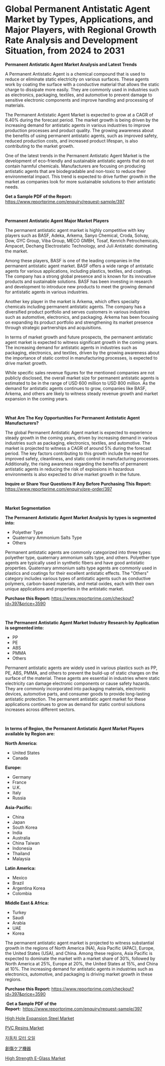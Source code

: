 <p><h1>Global Permanent Antistatic Agent Market by Types, Applications, and Major Players, with Regional Growth Rate Analysis and Development Situation, from 2024 to 2031</h1></p><p><strong>Permanent Antistatic Agent Market Analysis and Latest Trends</strong></p>
<p><p>A Permanent Antistatic Agent is a chemical compound that is used to reduce or eliminate static electricity on various surfaces. These agents work by coating the surface with a conductive material that allows the static charge to dissipate more easily. They are commonly used in industries such as electronics, packaging, textiles, and automotive to prevent damage to sensitive electronic components and improve handling and processing of materials.</p><p>The Permanent Antistatic Agent Market is expected to grow at a CAGR of 6.40% during the forecast period. The market growth is being driven by the increasing demand for antistatic agents in various industries to improve production processes and product quality. The growing awareness about the benefits of using permanent antistatic agents, such as improved safety, reduced production costs, and increased product lifespan, is also contributing to the market growth.</p><p>One of the latest trends in the Permanent Antistatic Agent Market is the development of eco-friendly and sustainable antistatic agents that do not contain harmful chemicals. Manufacturers are focusing on producing antistatic agents that are biodegradable and non-toxic to reduce their environmental impact. This trend is expected to drive further growth in the market as companies look for more sustainable solutions to their antistatic needs.</p></p>
<p><strong>Get a Sample PDF of the Report:&nbsp;</strong> <a href="https://www.reportprime.com/enquiry/request-sample/397">https://www.reportprime.com/enquiry/request-sample/397</a></p>
<p>&nbsp;</p>
<p><strong>Permanent Antistatic Agent Major Market Players</strong></p>
<p><p>The permanent antistatic agent market is highly competitive with key players such as BASF, Adeka, Arkema, Sanyo Chemical, Croda, Solvay, Dow, GYC Group, Viba Group, MECO GMBH, Tosaf, Kenrich Petrochemicals, Ampacet, Dechang Electrostatic Technology, and Juli Antistatic dominating the market.</p><p>Among these players, BASF is one of the leading companies in the permanent antistatic agent market. BASF offers a wide range of antistatic agents for various applications, including plastics, textiles, and coatings. The company has a strong global presence and is known for its innovative products and sustainable solutions. BASF has been investing in research and development to introduce new products to meet the growing demand for antistatic agents in various industries.</p><p>Another key player in the market is Arkema, which offers specialty chemicals including permanent antistatic agents. The company has a diversified product portfolio and serves customers in various industries such as automotive, electronics, and packaging. Arkema has been focusing on expanding its product portfolio and strengthening its market presence through strategic partnerships and acquisitions.</p><p>In terms of market growth and future prospects, the permanent antistatic agent market is expected to witness significant growth in the coming years. The increasing demand for antistatic agents in industries such as packaging, electronics, and textiles, driven by the growing awareness about the importance of static control in manufacturing processes, is expected to drive market growth.</p><p>While specific sales revenue figures for the mentioned companies are not publicly disclosed, the overall market size for permanent antistatic agents is estimated to be in the range of USD 600 million to USD 800 million. As the demand for antistatic agents continues to grow, companies like BASF, Arkema, and others are likely to witness steady revenue growth and market expansion in the coming years.</p></p>
<p>&nbsp;</p>
<p><strong>What Are The Key Opportunities For Permanent Antistatic Agent Manufacturers?</strong></p>
<p><p>The global Permanent Antistatic Agent market is expected to experience steady growth in the coming years, driven by increasing demand in various industries such as packaging, electronics, textiles, and automotive. The market is projected to witness a CAGR of around 5% during the forecast period. The key factors contributing to this growth include the need for improved safety, cleanliness, and static control in manufacturing processes. Additionally, the rising awareness regarding the benefits of permanent antistatic agents in reducing the risk of explosions in hazardous environments is also expected to drive market growth in the future.</p></p>
<p><strong>Inquire or Share Your Questions If Any Before Purchasing This Report:</strong> <a href="https://www.reportprime.com/enquiry/pre-order/397">https://www.reportprime.com/enquiry/pre-order/397</a></p>
<p>&nbsp;</p>
<p><strong>Market Segmentation</strong></p>
<p><strong>The Permanent Antistatic Agent Market Analysis by types is segmented into:</strong></p>
<p><ul><li>Polyether Type</li><li>Quaternary Ammonium Salts Type</li><li>Others</li></ul></p>
<p><p>Permanent antistatic agents are commonly categorized into three types: polyether type, quaternary ammonium salts type, and others. Polyether type agents are typically used in synthetic fibers and have good antistatic properties. Quaternary ammonium salts type agents are commonly used in plastics and coatings for their excellent antistatic effects. The "Others" category includes various types of antistatic agents such as conductive polymers, carbon-based materials, and metal oxides, each with their own unique applications and properties in the antistatic market.</p></p>
<p><strong>Purchase this Report:&nbsp;</strong><a href="https://www.reportprime.com/checkout?id=397&price=3590">https://www.reportprime.com/checkout?id=397&price=3590</a></p>
<p>&nbsp;</p>
<p><strong>The Permanent Antistatic Agent Market Industry Research by Application is segmented into:</strong></p>
<p><ul><li>PP</li><li>PE</li><li>ABS</li><li>PMMA</li><li>Others</li></ul></p>
<p><p>Permanent antistatic agents are widely used in various plastics such as PP, PE, ABS, PMMA, and others to prevent the build-up of static charges on the surface of the material. These agents are essential in industries where static electricity can damage electronic components or cause safety hazards. They are commonly incorporated into packaging materials, electronic devices, automotive parts, and consumer goods to provide long-lasting antistatic protection. The permanent antistatic agent market for these applications continues to grow as demand for static control solutions increases across different sectors.</p></p>
<p>&nbsp;</p>
<p><strong>In terms of Region, the Permanent Antistatic Agent Market Players available by Region are:</strong></p>
<p>
    <p> <strong> North America: </strong>
        <ul>
            <li>United States</li>
            <li>Canada</li>
        </ul>
        </p> 
    <p> <strong> Europe: </strong>
        <ul>
            <li>Germany</li>
            <li>France</li>
            <li>U.K.</li>
            <li>Italy</li>
            <li>Russia</li>
        </ul>
        </p> 
    <p> <strong> Asia-Pacific: </strong>
        <ul>
            <li>China</li>
            <li>Japan</li>
            <li>South Korea</li>
            <li>India</li>
            <li>Australia</li>
            <li>China Taiwan</li>
            <li>Indonesia</li>
            <li>Thailand</li>
            <li>Malaysia</li>
        </ul>
        </p> 
    <p> <strong> Latin America: </strong>
        <ul>
            <li>Mexico</li>
            <li>Brazil</li>
            <li>Argentina Korea</li>
            <li>Colombia</li>
        </ul>
        </p> 
    <p> <strong> Middle East & Africa: </strong>
        <ul>
            <li>Turkey</li>
            <li>Saudi</li>
            <li>Arabia</li>
            <li>UAE</li>
            <li>Korea</li>
        </ul>
    </p>
    </p>
<p><p>The permanent antistatic agent market is projected to witness substantial growth in the regions of North America (NA), Asia Pacific (APAC), Europe, the United States (USA), and China. Among these regions, Asia Pacific is expected to dominate the market with a market share of 30%, followed by North America at 25%, Europe at 20%, the United States at 15%, and China at 10%. The increasing demand for antistatic agents in industries such as electronics, automotive, and packaging is driving market growth in these regions.</p></p>
<p><strong>Purchase this Report: </strong><a href="https://www.reportprime.com/checkout?id=397&price=3590">https://www.reportprime.com/checkout?id=397&price=3590</a></p>
<p>&nbsp;<strong>Get a Sample PDF of the Report:&nbsp;&nbsp;</strong><a href="https://www.reportprime.com/enquiry/request-sample/397">https://www.reportprime.com/enquiry/request-sample/397</a></p>
<p><strong></strong></p>
<p><p><a href="https://issuu.com/reportprime-2/docs/high-hole-expansion-steel-market-size-2030.pptx">High Hole Expansion Steel Market</a></p><p><a href="https://github.com/CliffMedina6/Market-Research-Report-List-3/blob/main/pvc-resins-market.md">PVC Resins Market</a></p><p><a href="https://github.com/vsr06p4p49/Market-Research-Report-List-1/blob/main/7825256193121.md">자동차 모터 오일</a></p><p><a href="https://github.com/cbigkbh02719/Market-Research-Report-List-1/blob/main/2399588193337.md">創傷ケア機器</a></p><p><a href="https://issuu.com/reportprime-2/docs/high-strength-e-glass-market-size-2030.pptx">High Strength E-Glass Market</a></p></p>